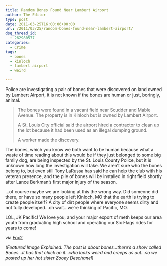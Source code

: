 ```yaml
---
title: Random Bones Found Near Lambert Airport
author: The Editor
type: post
date: 2011-03-25T16:00:06+00:00
url: /2011/03/25/random-bones-found-near-lambert-airport/
dsq_thread_id:
  - 262980577
categories:
  - Crime
tags:
  - bones
  - kinloch
  - lambert airport
  - weird

---
```

[<img class="alignright size-full wp-image-9425" title="zooey" src="http://media.punchingkitty.com/wordpress/2011/03/zooey.jpeg?filter=polaroid&w=250" alt="" />][1]Police are investigating a pair of bones that were discovered on land owned by Lambert Airport, it is not known if the bones are human or just, boringly, animal.

> The bones were found in a vacant field near Scudder and Mable Avenue. The property is in Kinloch but is owned by Lambert Airport.
> 
> A St. Louis City official said the airport hired a contractor to clean up the lot because it had been used as an illegal dumping ground.
> 
> A worker made the discovery.

The bones, which you know we both want to be human because what a waste of time reading about this would be if they just belonged to some big family dog, are being inspected by the St. Louis County Police, but it is unknown how long the investigation will take. We aren&#8217;t sure who the bones belong to, but even still Tony LaRussa has said he can help the club with his veteran presence, and the pile of bones will be installed in right field shortly after Lance Berkman&#8217;s first major injury of the season.

&#8230;of course maybe we are looking at this the wrong way. Did someone did there, or have so many people left Kinloch, MO that the earth is trying to create people itself? A city of dirt people where everyone seems dirty and not fully developed&#8230;oh wait&#8230;we&#8217;re thinking of Pacific, MO.

LOL, JK Pacific! We love you, and your major export of meth keeps our area youth from graduating high school and operating our Six Flags rides for years to come!

via <a href="http://www.fox2now.com/news/ktvi-possible-human-remains--found-near-the-airport-20110324,0,1080709.story" target="_blank">Fox2</a>

_(Featured Image Explained: The post is about bones&#8230;there&#8217;s a show called Bones&#8230;it has that chick on it&#8230;who looks weird and creeps us out&#8230;so we posted up her hot sister Zooey Deschanel)_

 [1]: http://media.punchingkitty.com/wordpress/2011/03/zooey.jpeg